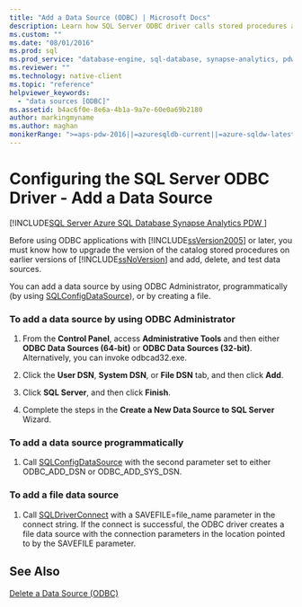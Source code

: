 ```yaml
---
title: "Add a Data Source (ODBC) | Microsoft Docs"
description: Learn how SQL Server ODBC driver calls stored procedures as remote stored procedures in SQL Server using the remote stored procedure call mechanism.
ms.custom: ""
ms.date: "08/01/2016"
ms.prod: sql
ms.prod_service: "database-engine, sql-database, synapse-analytics, pdw"
ms.reviewer: ""
ms.technology: native-client
ms.topic: "reference"
helpviewer_keywords: 
  - "data sources [ODBC]"
ms.assetid: b4ac6f0e-8e6a-4b1a-9a7e-60e0a69b2180
author: markingmyname
ms.author: maghan
monikerRange: ">=aps-pdw-2016||=azuresqldb-current||=azure-sqldw-latest||>=sql-server-2016||>=sql-server-linux-2017||=azuresqldb-mi-current"
---
```

# Configuring the SQL Server ODBC Driver - Add a Data Source
[!INCLUDE[SQL Server Azure SQL Database Synapse Analytics PDW ](../../includes/applies-to-version/sql-asdb-asdbmi-asa-pdw.md)]

  Before using ODBC applications with [!INCLUDE[ssVersion2005](../../includes/ssversion2005-md.md)] or later, you must know how to upgrade the version of the catalog stored procedures on earlier versions of [!INCLUDE[ssNoVersion](../../includes/ssnoversion-md.md)] and add, delete, and test data sources.  
  
  You can add a data source by using ODBC Administrator, programmatically (by using [SQLConfigDataSource](../../relational-databases/native-client-odbc-api/sqlconfigdatasource.md)), or by creating a file.  
  
### To add a data source by using ODBC Administrator  
  
1.  From the **Control Panel**, access **Administrative Tools** and then either **ODBC Data Sources (64-bit)** or **ODBC Data Sources (32-bit)**. Alternatively, you can invoke odbcad32.exe.  
  
2.  Click the **User DSN**, **System DSN**, or **File DSN** tab, and then click **Add**.  
  
3.  Click **SQL Server**, and then click **Finish**.  
  
4.  Complete the steps in the **Create a New Data Source to SQL Server** Wizard.  
  
### To add a data source programmatically  
  
1.  Call [SQLConfigDataSource](../../relational-databases/native-client-odbc-api/sqlconfigdatasource.md) with the second parameter set to either ODBC_ADD_DSN or ODBC_ADD_SYS_DSN.  
  
### To add a file data source  
  
1.  Call [SQLDriverConnect](../../relational-databases/native-client-odbc-api/sqldriverconnect.md) with a SAVEFILE=file_name parameter in the connect string. If the connect is successful, the ODBC driver creates a file data source with the connection parameters in the location pointed to by the SAVEFILE parameter.  
  
## See Also  
[Delete a Data Source &#40;ODBC&#41;](../../relational-databases/native-client-odbc-how-to/configuring-the-sql-server-odbc-driver-delete-a-data-source.md)    
  
  
